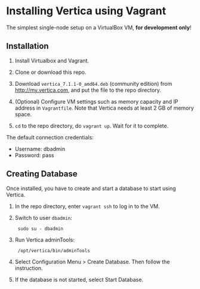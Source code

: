 # Installing Vertica using Vagrant

The simplest single-node setup on a VirtualBox VM, **for development only**!

## Installation

1. Install Virtualbox and Vagrant.

2. Clone or download this repo.

3. Download `vertica_7.1.1-0_amd64.deb` (community edition) from
   http://my.vertica.com, and put the file to the repo directory.

4. (Optional) Configure VM settings such as memory capacity and IP address in
   `Vagrantfile`. Note that Vertica needs at least 2 GB of memory space.

5. `cd` to the repo directory, do `vagrant up`. Wait for it to complete.

The default connection credentials:

* Username: dbadmin
* Password: pass

## Creating Database

Once installed, you have to create and start a database to start using Vertica.

1. In the repo directory, enter `vagrant ssh` to log in to the VM.

2. Switch to user `dbadmin`:

        sudo su - dbadmin

3. Run Vertica adminTools:

        /opt/vertica/bin/adminTools

4. Select Configuration Menu > Create Database. Then follow the instruction.

5. If the database is not started, select Start Database.
